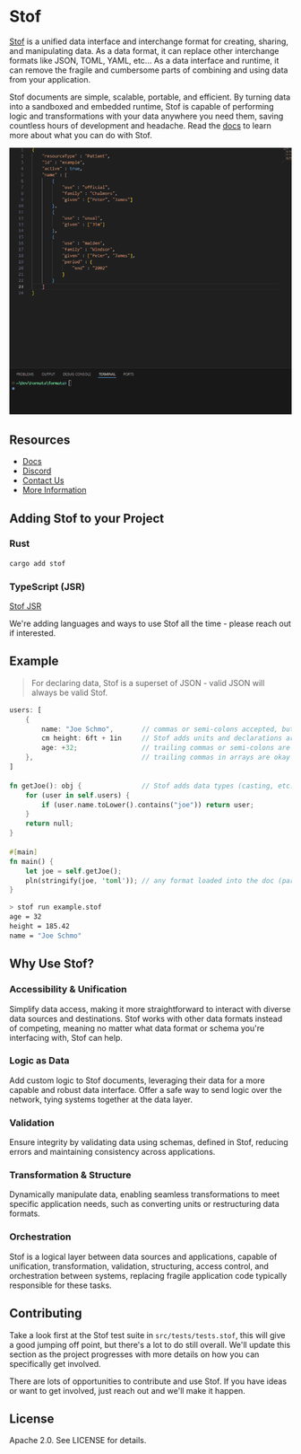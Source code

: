 # Stof

[Stof](https://stof.dev) is a unified data interface and interchange format for creating, sharing, and manipulating data. As a data format, it can replace other interchange formats like JSON, TOML, YAML, etc... As a data interface and runtime, it can remove the fragile and cumbersome parts of combining and using data from your application.

Stof documents are simple, scalable, portable, and efficient. By turning data into a sandboxed and embedded runtime, Stof is capable of performing logic and transformations with your data anywhere you need them, saving countless hours of development and headache. Read the [docs](https://docs.stof.dev) to learn more about what you can do with Stof.

![alt text](./content/stof.gif)

## Resources
- [Docs](https://docs.stof.dev)
- [Discord](https://discord.gg/Up5kxdeXZt)
- [Contact Us](https://stof.dev/contact-us)
- [More Information](https://docs.stof.dev/resources-and-information)

## Adding Stof to your Project
### Rust
```bash
cargo add stof
```
### TypeScript (JSR)
[Stof JSR](https://jsr.io/@formata/stof)

We're adding languages and ways to use Stof all the time - please reach out if interested.

## Example
> For declaring data, Stof is a superset of JSON - valid JSON will always be valid Stof.
``` rust
users: [
    {
        name: "Joe Schmo",       // commas or semi-colons accepted, but optional
        cm height: 6ft + 1in     // Stof adds units and declarations are expressions
        age: +32;                // trailing commas or semi-colons are okay
    },                           // trailing commas in arrays are okay
]

fn getJoe(): obj {               // Stof adds data types (casting, etc..)
    for (user in self.users) {
        if (user.name.toLower().contains("joe")) return user;
    }
    return null;
}

#[main]
fn main() {
    let joe = self.getJoe();
    pln(stringify(joe, 'toml')); // any format loaded into the doc (parse too)
}
```
``` bash
> stof run example.stof
age = 32
height = 185.42
name = "Joe Schmo"
```

## Why Use Stof?
### Accessibility & Unification
Simplify data access, making it more straightforward to interact with diverse data sources and destinations. Stof works with other data formats instead of competing, meaning no matter what data format or schema you're interfacing with, Stof can help.

### Logic as Data
Add custom logic to Stof documents, leveraging their data for a more capable and robust data interface. Offer a safe way to send logic over the network, tying systems together at the data layer.

### Validation
Ensure integrity by validating data using schemas, defined in Stof, reducing errors and maintaining consistency across applications.

### Transformation & Structure
Dynamically manipulate data, enabling seamless transformations to meet specific application needs, such as converting units or restructuring data formats.

### Orchestration
Stof is a logical layer between data sources and applications, capable of unification, transformation, validation, structuring, access control, and orchestration between systems, replacing fragile application code typically responsible for these tasks.

## Contributing
Take a look first at the Stof test suite in `src/tests/tests.stof`, this will give a good jumping off point, but there's a lot to do still overall. We'll update this section as the project progresses with more details on how you can specifically get involved.

There are lots of opportunities to contribute and use Stof. If you have ideas or want to get involved, just reach out and we'll make it happen.

## License
Apache 2.0. See LICENSE for details.
